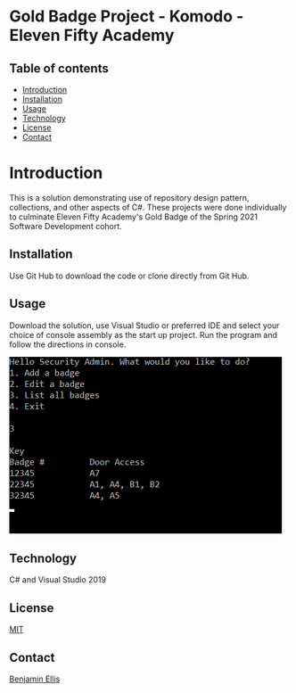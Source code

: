 # Gold Badge Project - Komodo - Eleven Fifty Academy

## Table of contents
* [Introduction](#Introduction)
* [Installation](#-Installation)
* [Usage](#Usage)
* [Technology](#Technology)
* [License](#License)
* [Contact](#Contact)

# Introduction

This is a solution demonstrating use of repository design pattern, collections, and other aspects of C#. These projects were done individually to culminate Eleven Fifty Academy's Gold Badge of the Spring 2021 Software Development cohort.  

## Installation

Use Git Hub to download the code or clone directly from Git Hub.

## Usage
Download the solution, use Visual Studio or preferred IDE and select your choice of console assembly as the start up project. Run the program and follow the directions in console.


<img src="https://github.com/BenjaminEllis7711/KomodoProject/blob/master/BadgeDemo.png">

## Technology
C# and Visual Studio 2019

## License
[MIT](https://choosealicense.com/licenses/mit/)

## Contact
[Benjamin Ellis](Benjamin.Ellis7711@gmail.com)

